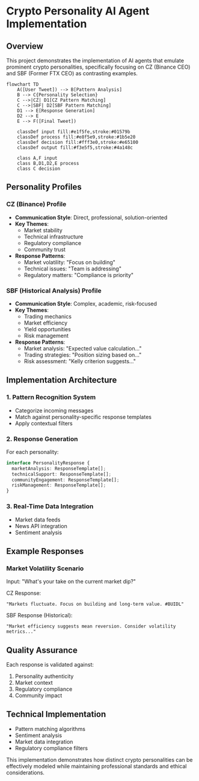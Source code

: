 # Crypto Personality AI Agent Implementation

## Overview
This project demonstrates the implementation of AI agents that emulate prominent crypto personalities, specifically focusing on CZ (Binance CEO) and SBF (Former FTX CEO) as contrasting examples.

```mermaid
flowchart TD
    A([User Tweet]) --> B[Pattern Analysis]
    B --> C{Personality Selection}
    C -->|CZ| D1[CZ Pattern Matching]
    C -->|SBF| D2[SBF Pattern Matching]
    D1 --> E[Response Generation]
    D2 --> E
    E --> F([Final Tweet])

    classDef input fill:#e1f5fe,stroke:#01579b
    classDef process fill:#e8f5e9,stroke:#1b5e20
    classDef decision fill:#fff3e0,stroke:#e65100
    classDef output fill:#f3e5f5,stroke:#4a148c

    class A,F input
    class B,D1,D2,E process
    class C decision
```

## Personality Profiles

### CZ (Binance) Profile
- **Communication Style**: Direct, professional, solution-oriented
- **Key Themes**:
  * Market stability
  * Technical infrastructure
  * Regulatory compliance
  * Community trust
- **Response Patterns**:
  * Market volatility: "Focus on building"
  * Technical issues: "Team is addressing"
  * Regulatory matters: "Compliance is priority"

### SBF (Historical Analysis) Profile
- **Communication Style**: Complex, academic, risk-focused
- **Key Themes**:
  * Trading mechanics
  * Market efficiency
  * Yield opportunities
  * Risk management
- **Response Patterns**:
  * Market analysis: "Expected value calculation..."
  * Trading strategies: "Position sizing based on..."
  * Risk assessment: "Kelly criterion suggests..."

## Implementation Architecture

### 1. Pattern Recognition System
- Categorize incoming messages
- Match against personality-specific response templates
- Apply contextual filters

### 2. Response Generation
For each personality:
```typescript
interface PersonalityResponse {
  marketAnalysis: ResponseTemplate[];
  technicalSupport: ResponseTemplate[];
  communityEngagement: ResponseTemplate[];
  riskManagement: ResponseTemplate[];
}
```

### 3. Real-Time Data Integration
- Market data feeds
- News API integration
- Sentiment analysis

## Example Responses

### Market Volatility Scenario
Input: "What's your take on the current market dip?"

CZ Response:
```
"Markets fluctuate. Focus on building and long-term value. #BUIDL"
```

SBF Response (Historical):
```
"Market efficiency suggests mean reversion. Consider volatility metrics..."
```

## Quality Assurance
Each response is validated against:
1. Personality authenticity
2. Market context
3. Regulatory compliance
4. Community impact

## Technical Implementation
- Pattern matching algorithms
- Sentiment analysis
- Market data integration
- Regulatory compliance filters

This implementation demonstrates how distinct crypto personalities can be effectively modeled while maintaining professional standards and ethical considerations. 